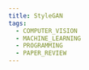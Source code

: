 ```yaml
---
title: StyleGAN
tags:
  - COMPUTER_VISION
  - MACHINE_LEARNING
  - PROGRAMMING
  - PAPER_REVIEW
---
```

